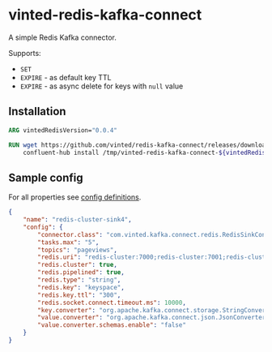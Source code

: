 # vinted-redis-kafka-connect

A simple Redis Kafka connector.

Supports:
* `SET`
* `EXPIRE` - as default key TTL
* `EXPIRE` - as async delete for keys with `null` value 

## Installation

```Dockerfile
ARG vintedRedisVersion="0.0.4"

RUN wget https://github.com/vinted/redis-kafka-connect/releases/download/v${vintedRedisVersion}/vinted-redis-kafka-connect-${vintedRedisVersion}.zip -O /tmp/vinted-redis-kafka-connect-${vintedRedisVersion}.zip -q && \
    confluent-hub install /tmp/vinted-redis-kafka-connect-${vintedRedisVersion}.zip --component-dir /usr/share/confluent-hub-components/ --no-prompt && \
```

## Sample config

For all properties see [config definitions](https://github.com/vinted/redis-kafka-connect/blob/main/src/main/java/com/vinted/kafka/connect/redis/RedisSinkConnectorConfig.java).

```json
{
    "name": "redis-cluster-sink4",
    "config": {
        "connector.class": "com.vinted.kafka.connect.redis.RedisSinkConnector",
        "tasks.max": "5",
        "topics": "pageviews",
        "redis.uri": "redis-cluster:7000;redis-cluster:7001;redis-cluster:7002",
        "redis.cluster": true,
        "redis.pipelined": true,
        "redis.type": "string",
        "redis.key": "keyspace",
        "redis.key.ttl": "300",
        "redis.socket.connect.timeout.ms": 10000,
        "key.converter": "org.apache.kafka.connect.storage.StringConverter",
        "value.converter": "org.apache.kafka.connect.json.JsonConverter",
        "value.converter.schemas.enable": "false"
    }
}
```
